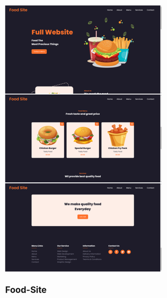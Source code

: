 ![Food Website pic 1](https://github.com/GurdeepSingh-767/Food-Site/blob/main/img/img7.png)
![Food Website pic 2](https://github.com/GurdeepSingh-767/Food-Site/blob/main/img/img77.png)
![Food Websitepic 3](https://github.com/GurdeepSingh-767/Food-Site/blob/main/img/img777.png)

# Food-Site
